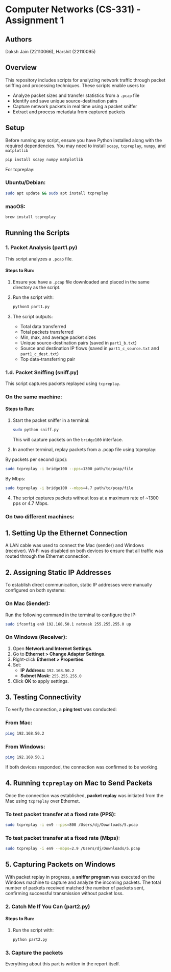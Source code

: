 # Computer Networks (CS-331) - Assignment 1

## Authors
Daksh Jain (22110066), Harshit (22110095)

## Overview
This repository includes scripts for analyzing network traffic through packet sniffing and processing techniques. These scripts enable users to:  

- Analyze packet sizes and transfer statistics from a `.pcap` file  
- Identify and save unique source-destination pairs  
- Capture network packets in real time using a packet sniffer  
- Extract and process metadata from captured packets  

## Setup
Before running any script, ensure you have Python installed along with the required dependencies. You may need to install `scapy`, `tcpreplay`, `numpy`, and `matplotlib`
```sh
pip install scapy numpy matplotlib
```

For tcpreplay:

### Ubuntu/Debian:  
```sh
sudo apt update && sudo apt install tcpreplay
```

### macOS:  
```sh
brew install tcpreplay
```

## Running the Scripts

### 1. Packet Analysis (part1.py)
This script analyzes a `.pcap` file.

#### Steps to Run:
1. Ensure you have a `.pcap` file downloaded and placed in the same directory as the script.  
2. Run the script with:  
   ```sh
   python3 part1.py
   ```

3. The script outputs:
   - Total data transferred
   - Total packets transferred
   - Min, max, and average packet sizes
   - Unique source-destination pairs (saved in `part1_b.txt`)
   - Source and destination IP flows (saved in `part1_c_source.txt` and `part1_c_dest.txt`)
   - Top data-transferring pair
   
### 1.d. Packet Sniffing (sniff.py)
This script captures packets replayed using `tcpreplay`.

### On the same machine: 
#### Steps to Run:
1. Start the packet sniffer in a terminal:  
   ```sh
   sudo python sniff.py
   ```
   This will capture packets on the `bridge100` interface.
   
3. In another terminal, replay packets from a .pcap file using tcpreplay:

  By packets per second (pps):
   ```sh
   sudo tcpreplay -i bridge100 --pps=1300 path/to/pcap/file
   ```

   By Mbps:
   ```sh
   sudo tcpreplay -i bridge100 --mbps=4.7 path/to/pcap/file
   ```

4. The script captures packets without loss at a maximum rate of ~1300 pps or 4.7 Mbps.

### On two different machines:

## 1. Setting Up the Ethernet Connection  
A LAN cable was used to connect the Mac (sender) and Windows (receiver). Wi-Fi was disabled on both devices to ensure that all traffic was routed through the Ethernet connection.

## 2. Assigning Static IP Addresses  
To establish direct communication, static IP addresses were manually configured on both systems:

### On Mac (Sender):  
Run the following command in the terminal to configure the IP:
```bash
sudo ifconfig en9 192.168.50.1 netmask 255.255.255.0 up
```

### On Windows (Receiver):  
1. Open **Network and Internet Settings**.  
2. Go to **Ethernet > Change Adapter Settings**.  
3. Right-click **Ethernet > Properties**.  
4. Set:  
   - **IP Address:** `192.168.50.2`  
   - **Subnet Mask:** `255.255.255.0`  
5. Click **OK** to apply settings.

## 3. Testing Connectivity  
To verify the connection, a **ping test** was conducted:

### From Mac:  
```bash
ping 192.168.50.2
```

### From Windows:  
```bash
ping 192.168.50.1
```

If both devices responded, the connection was confirmed to be working.

## 4. Running `tcpreplay` on Mac to Send Packets  
Once the connection was established, **packet replay** was initiated from the Mac using `tcpreplay` over Ethernet.

### To test packet transfer at a fixed rate (PPS):  
```bash
sudo tcpreplay -i en9 --pps=800 /Users/dj/Downloads/5.pcap
```

### To test packet transfer at a fixed rate (Mbps):  
```bash
sudo tcpreplay -i en9 --mbps=2.9 /Users/dj/Downloads/5.pcap
```

## 5. Capturing Packets on Windows  
With packet replay in progress, a **sniffer program** was executed on the Windows machine to capture and analyze the incoming packets. The total number of packets received matched the number of packets sent, confirming successful transmission without packet loss.


### 2. Catch Me If You Can (part2.py)

#### Steps to Run:
1. Run the script with:
   ```sh
   python part2.py
   ```
### 3. Capture the packets 
Everything about this part is written in the report itself.
